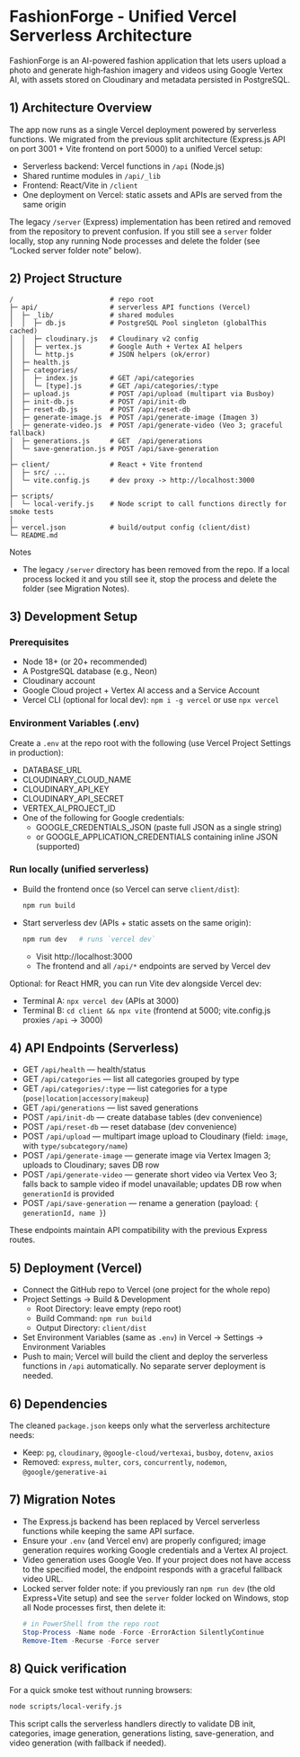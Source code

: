 # FashionForge - Unified Vercel Serverless Architecture

FashionForge is an AI-powered fashion application that lets users upload a photo and generate high‑fashion imagery and videos using Google Vertex AI, with assets stored on Cloudinary and metadata persisted in PostgreSQL.

## 1) Architecture Overview
The app now runs as a single Vercel deployment powered by serverless functions. We migrated from the previous split architecture (Express.js API on port 3001 + Vite frontend on port 5000) to a unified Vercel setup:

- Serverless backend: Vercel functions in `/api` (Node.js)
- Shared runtime modules in `/api/_lib`
- Frontend: React/Vite in `/client`
- One deployment on Vercel: static assets and APIs are served from the same origin

The legacy `/server` (Express) implementation has been retired and removed from the repository to prevent confusion. If you still see a `server` folder locally, stop any running Node processes and delete the folder (see “Locked server folder note” below).

## 2) Project Structure
```
/                        # repo root
├─ api/                  # serverless API functions (Vercel)
│  ├─ _lib/              # shared modules
│  │  ├─ db.js           # PostgreSQL Pool singleton (globalThis cached)
│  │  ├─ cloudinary.js   # Cloudinary v2 config
│  │  ├─ vertex.js       # Google Auth + Vertex AI helpers
│  │  └─ http.js         # JSON helpers (ok/error)
│  ├─ health.js
│  ├─ categories/
│  │  ├─ index.js        # GET /api/categories
│  │  └─ [type].js       # GET /api/categories/:type
│  ├─ upload.js          # POST /api/upload (multipart via Busboy)
│  ├─ init-db.js         # POST /api/init-db
│  ├─ reset-db.js        # POST /api/reset-db
│  ├─ generate-image.js  # POST /api/generate-image (Imagen 3)
│  ├─ generate-video.js  # POST /api/generate-video (Veo 3; graceful fallback)
│  ├─ generations.js     # GET  /api/generations
│  └─ save-generation.js # POST /api/save-generation
│
├─ client/               # React + Vite frontend
│  ├─ src/ ...
│  └─ vite.config.js     # dev proxy -> http://localhost:3000
│
├─ scripts/
│  └─ local-verify.js    # Node script to call functions directly for smoke tests
│
├─ vercel.json           # build/output config (client/dist)
└─ README.md
```

Notes
- The legacy `/server` directory has been removed from the repo. If a local process locked it and you still see it, stop the process and delete the folder (see Migration Notes).

## 3) Development Setup

### Prerequisites
- Node 18+ (or 20+ recommended)
- A PostgreSQL database (e.g., Neon)
- Cloudinary account
- Google Cloud project + Vertex AI access and a Service Account
- Vercel CLI (optional for local dev): `npm i -g vercel` or use `npx vercel`

### Environment Variables (.env)
Create a `.env` at the repo root with the following (use Vercel Project Settings in production):

- DATABASE_URL
- CLOUDINARY_CLOUD_NAME
- CLOUDINARY_API_KEY
- CLOUDINARY_API_SECRET
- VERTEX_AI_PROJECT_ID
- One of the following for Google credentials:
  - GOOGLE_CREDENTIALS_JSON  (paste full JSON as a single string)
  - or GOOGLE_APPLICATION_CREDENTIALS containing inline JSON (supported)

### Run locally (unified serverless)
- Build the frontend once (so Vercel can serve `client/dist`):
  ```bash
  npm run build
  ```
- Start serverless dev (APIs + static assets on the same origin):
  ```bash
  npm run dev   # runs `vercel dev`
  ```
  - Visit http://localhost:3000
  - The frontend and all `/api/*` endpoints are served by Vercel dev

Optional: for React HMR, you can run Vite dev alongside Vercel dev:
- Terminal A: `npx vercel dev` (APIs at 3000)
- Terminal B: `cd client && npx vite` (frontend at 5000; vite.config.js proxies `/api` → 3000)

## 4) API Endpoints (Serverless)
- GET  `/api/health` — health/status
- GET  `/api/categories` — list all categories grouped by type
- GET  `/api/categories/:type` — list categories for a type (`pose|location|accessory|makeup`)
- GET  `/api/generations` — list saved generations
- POST `/api/init-db` — create database tables (dev convenience)
- POST `/api/reset-db` — reset database (dev convenience)
- POST `/api/upload` — multipart image upload to Cloudinary (field: `image`, with `type/subcategory/name`)
- POST `/api/generate-image` — generate image via Vertex Imagen 3; uploads to Cloudinary; saves DB row
- POST `/api/generate-video` — generate short video via Vertex Veo 3; falls back to sample video if model unavailable; updates DB row when `generationId` is provided
- POST `/api/save-generation` — rename a generation (payload: `{ generationId, name }`)

These endpoints maintain API compatibility with the previous Express routes.

## 5) Deployment (Vercel)
- Connect the GitHub repo to Vercel (one project for the whole repo)
- Project Settings → Build & Development
  - Root Directory: leave empty (repo root)
  - Build Command: `npm run build`
  - Output Directory: `client/dist`
- Set Environment Variables (same as `.env`) in Vercel → Settings → Environment Variables
- Push to main; Vercel will build the client and deploy the serverless functions in `/api` automatically. No separate server deployment is needed.

## 6) Dependencies
The cleaned `package.json` keeps only what the serverless architecture needs:
- Keep: `pg`, `cloudinary`, `@google-cloud/vertexai`, `busboy`, `dotenv`, `axios`
- Removed: `express`, `multer`, `cors`, `concurrently`, `nodemon`, `@google/generative-ai`

## 7) Migration Notes
- The Express.js backend has been replaced by Vercel serverless functions while keeping the same API surface.
- Ensure your `.env` (and Vercel env) are properly configured; image generation requires working Google credentials and a Vertex AI project.
- Video generation uses Google Veo. If your project does not have access to the specified model, the endpoint responds with a graceful fallback video URL.
- Locked server folder note: if you previously ran `npm run dev` (the old Express+Vite setup) and see the `server` folder locked on Windows, stop all Node processes first, then delete it:
  ```powershell
  # in PowerShell from the repo root
  Stop-Process -Name node -Force -ErrorAction SilentlyContinue
  Remove-Item -Recurse -Force server
  ```

## 8) Quick verification
For a quick smoke test without running browsers:
```bash
node scripts/local-verify.js
```
This script calls the serverless handlers directly to validate DB init, categories, image generation, generations listing, save-generation, and video generation (with fallback if needed).
